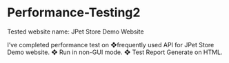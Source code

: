 # Performance-Testing2

Tested website name: JPet Store Demo Website

I’ve completed performance test on ❖frequently used API for JPet Store Demo  website. ❖ Run in non-GUI mode. ❖ Test Report Generate on HTML.
